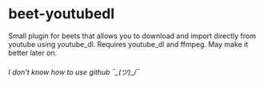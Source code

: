 # beet-youtubedl
Small plugin for beets that allows you to download and import directly from youtube using youtube_dl.
Requires youtube_dl and ffmpeg.
May make it better later on.



###### I don't know how to use github ¯\_(ツ)_/¯
